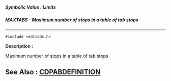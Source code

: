 ##### Symbolic Value : Limits
##### MAXTABS - Maximum number of stops in a table of tab stops
---
```
#include <editods.h>
```
**Description :**

Maximum number of stops in a table of tab stops

**See Also :**
[CDPABDEFINITION](/reference/Data/CDPABDEFINITION)
---

